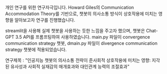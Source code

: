 개인 연구를 위한 연구자극입니다.
Howard Giles의 Communication Accommodation Theory를 기반으로, 챗봇의 의사소통 방식이 상호작용에 미치는 영향을 알아보고자 연구를 진행했습니다.

streamlit을 사용해 실제 챗봇을 사용하는 듯한 느낌을 주고자 했으며, 챗봇은 Chat-GPT 3.5 API를 프롬프팅하여 사용하였습니다.
main.py 파일이 convergence communication strategy 챗봇, dmain.py 파일이 divergence communication strategy 챗봇에 적용되었습니다.

연구제목 : "인공지능 챗봇의 의사소통 전략이 준사회적 상호작용에 미치는 영향: 지각된 유사성과 사회적 실재감의 매개효과와 대인관계 능력의 조절효과"
